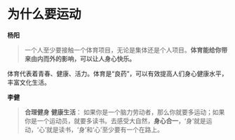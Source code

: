 # 为什么要运动

**杨阳**
> 一个人至少要接触一个体育项目，无论是集体还是个人项目。**体育能给你带来由内而外的影响，可以让人身心快乐。**

体育代表着青春、健康、活力。体育是“良药”，可以有效提高人们身心健康水平，丰富文化生活。

**李健**

> **合理健身**
> **健康生活**： 如果你是一个脑力劳动者，那么你就要多运动；如果你是一个运动员，就要多读书。去感受大自然，**身心合一**，‘身’就是运动，‘心’就是读书，‘身’和‘心’至少要有一个在路上。